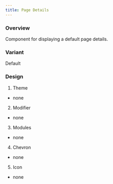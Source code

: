 ```yaml
---
title: Page Details
---
```

### Overview
  Component for displaying a default page details.
  
### Variant
  Default

### Design
1. Theme
 * none
2. Modifier
 * none
3. Modules
 * none
4. Chevron
 * none
5. Icon
 * none

